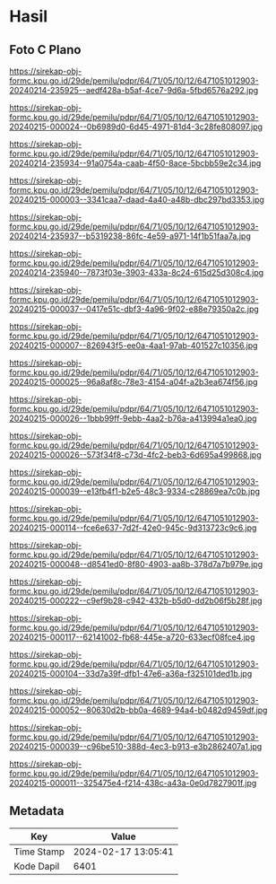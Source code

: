 # Hasil

## Foto C Plano

https://sirekap-obj-formc.kpu.go.id/29de/pemilu/pdpr/64/71/05/10/12/6471051012903-20240214-235925--aedf428a-b5af-4ce7-9d6a-5fbd6576a292.jpg

https://sirekap-obj-formc.kpu.go.id/29de/pemilu/pdpr/64/71/05/10/12/6471051012903-20240215-000024--0b6989d0-6d45-4971-81d4-3c28fe808097.jpg

https://sirekap-obj-formc.kpu.go.id/29de/pemilu/pdpr/64/71/05/10/12/6471051012903-20240214-235934--91a0754a-caab-4f50-8ace-5bcbb59e2c34.jpg

https://sirekap-obj-formc.kpu.go.id/29de/pemilu/pdpr/64/71/05/10/12/6471051012903-20240215-000003--3341caa7-daad-4a40-a48b-dbc297bd3353.jpg

https://sirekap-obj-formc.kpu.go.id/29de/pemilu/pdpr/64/71/05/10/12/6471051012903-20240214-235937--b5319238-86fc-4e59-a971-14f1b51faa7a.jpg

https://sirekap-obj-formc.kpu.go.id/29de/pemilu/pdpr/64/71/05/10/12/6471051012903-20240214-235940--7873f03e-3903-433a-8c24-615d25d308c4.jpg

https://sirekap-obj-formc.kpu.go.id/29de/pemilu/pdpr/64/71/05/10/12/6471051012903-20240215-000037--0417e51c-dbf3-4a96-9f02-e88e79350a2c.jpg

https://sirekap-obj-formc.kpu.go.id/29de/pemilu/pdpr/64/71/05/10/12/6471051012903-20240215-000007--826943f5-ee0a-4aa1-97ab-401527c10356.jpg

https://sirekap-obj-formc.kpu.go.id/29de/pemilu/pdpr/64/71/05/10/12/6471051012903-20240215-000025--96a8af8c-78e3-4154-a04f-a2b3ea674f56.jpg

https://sirekap-obj-formc.kpu.go.id/29de/pemilu/pdpr/64/71/05/10/12/6471051012903-20240215-000026--1bbb99ff-9ebb-4aa2-b76a-a413994a1ea0.jpg

https://sirekap-obj-formc.kpu.go.id/29de/pemilu/pdpr/64/71/05/10/12/6471051012903-20240215-000026--573f34f8-c73d-4fc2-beb3-6d695a499868.jpg

https://sirekap-obj-formc.kpu.go.id/29de/pemilu/pdpr/64/71/05/10/12/6471051012903-20240215-000039--e13fb4f1-b2e5-48c3-9334-c28869ea7c0b.jpg

https://sirekap-obj-formc.kpu.go.id/29de/pemilu/pdpr/64/71/05/10/12/6471051012903-20240215-000114--fce6e637-7d2f-42e0-945c-9d313723c9c6.jpg

https://sirekap-obj-formc.kpu.go.id/29de/pemilu/pdpr/64/71/05/10/12/6471051012903-20240215-000048--d8541ed0-8f80-4903-aa8b-378d7a7b979e.jpg

https://sirekap-obj-formc.kpu.go.id/29de/pemilu/pdpr/64/71/05/10/12/6471051012903-20240215-000222--c9ef9b28-c942-432b-b5d0-dd2b06f5b28f.jpg

https://sirekap-obj-formc.kpu.go.id/29de/pemilu/pdpr/64/71/05/10/12/6471051012903-20240215-000117--62141002-fb68-445e-a720-633ecf08fce4.jpg

https://sirekap-obj-formc.kpu.go.id/29de/pemilu/pdpr/64/71/05/10/12/6471051012903-20240215-000104--33d7a39f-dfb1-47e6-a36a-f325101ded1b.jpg

https://sirekap-obj-formc.kpu.go.id/29de/pemilu/pdpr/64/71/05/10/12/6471051012903-20240215-000052--80630d2b-bb0a-4689-94a4-b0482d9459df.jpg

https://sirekap-obj-formc.kpu.go.id/29de/pemilu/pdpr/64/71/05/10/12/6471051012903-20240215-000039--c96be510-388d-4ec3-b913-e3b2862407a1.jpg

https://sirekap-obj-formc.kpu.go.id/29de/pemilu/pdpr/64/71/05/10/12/6471051012903-20240215-000011--325475e4-f214-438c-a43a-0e0d7827901f.jpg


## Metadata

| Key        | Value               |
| ---------- | ------------------- |
| Time Stamp | 2024-02-17 13:05:41 |
| Kode Dapil | 6401                |



